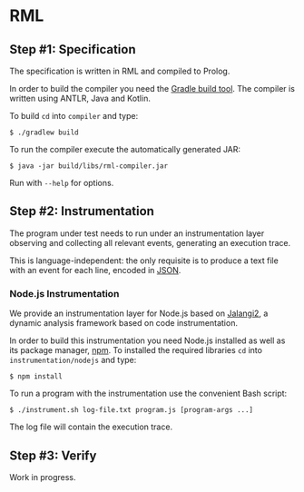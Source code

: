 # RML
## Step #1: Specification
The specification is written in RML and compiled to Prolog.

In order to build the compiler you need the [Gradle build tool](https://gradle.org/). The compiler is written using ANTLR, Java and Kotlin.

To build `cd` into `compiler` and type:

    $ ./gradlew build

To run the compiler execute the automatically generated JAR:

    $ java -jar build/libs/rml-compiler.jar

Run with `--help` for options.

## Step #2: Instrumentation
The program under test needs to run under an instrumentation layer observing and collecting all relevant events, generating an execution trace.

This is language-independent: the only requisite is to produce a text file with an event for each line, encoded in [JSON](https://www.json.org/).

### Node.js Instrumentation
We provide an instrumentation layer for Node.js based on [Jalangi2](https://github.com/Samsung/jalangi2/), a dynamic analysis framework based on code instrumentation.

In order to build this instrumentation you need Node.js installed as well as its package manager, [npm](https://www.npmjs.com/). To installed the required libraries `cd` into `instrumentation/nodejs` and type:

    $ npm install

To run a program with the instrumentation use the convenient Bash script:

    $ ./instrument.sh log-file.txt program.js [program-args ...]

The log file will contain the execution trace.

## Step #3: Verify
Work in progress.
